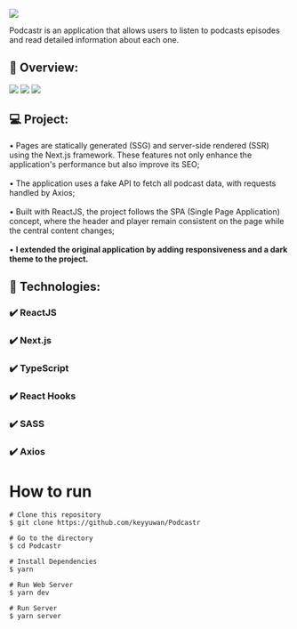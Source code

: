 ![](./public/favicon.png)

Podcastr is an application that allows users to listen to podcasts episodes and read detailed information about each one.

## 📸 Overview:
![](./public/gifs/pod1.gif)
![](./public/gifs/pod2.gif)
![](./public/gifs/darkMode.gif)

## 💻 Project:
• Pages are statically generated (SSG) and server-side rendered (SSR) using the Next.js framework. These features not only enhance the application's performance but also improve its SEO; <br /> <br />
• The application uses a fake API to fetch all podcast data, with requests handled by Axios; <br /> <br />
• Built with ReactJS, the project follows the SPA (Single Page Application) concept, where the header and player remain consistent on the page while the central content changes; <br /> <br />
• <strong>I extended the original application by adding responsiveness and a dark theme to the project.</strong> <br />

## 🚀 Technologies:
### ✔️ ReactJS
### ✔️ Next.js
### ✔️ TypeScript
### ✔️ React Hooks
### ✔️ SASS
### ✔️ Axios

# How to run

```
# Clone this repository
$ git clone https://github.com/keyyuwan/Podcastr

# Go to the directory
$ cd Podcastr

# Install Dependencies
$ yarn

# Run Web Server
$ yarn dev

# Run Server
$ yarn server
```
